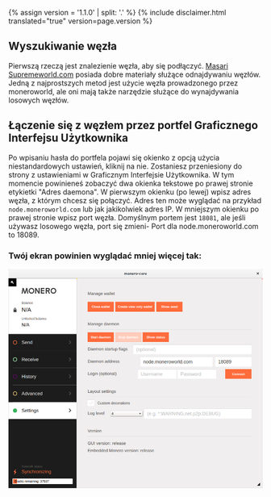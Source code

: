 {% assign version = '1.1.0' | split: '.' %}
{% include disclaimer.html translated="true" version=page.version %}
## Wyszukiwanie węzła

Pierwszą rzeczą jest znalezienie węzła, aby się podłączyć. [Masari Supremeworld.com](https://moneroworld.com/#nodes) posiada dobre materiały służące odnajdywaniu węzłów. Jedną z najprostszych metod jest użycie węzła prowadzonego przez moneroworld, ale oni mają także narzędzie służące do wynajdywania losowych węzłów.

## Łączenie się z węzłem przez portfel Graficznego Interfejsu Użytkownika
Po wpisaniu hasła do portfela pojawi się okienko z opcją użycia niestandardowych ustawień, kliknij na nie. Zostaniesz przeniesiony do strony z ustawieniami w Graficznym Interfejsie Użytkownika. W tym momencie powinieneś zobaczyć dwa okienka tekstowe po prawej stronie etykietki "Adres daemona". W pierwszym okienku (po lewej) wpisz adres węzła, z którym chcesz się połączyć. Adres ten może wyglądać na przykład `node.moneroworld.com` lub jak jakikolwiek adres IP. W mniejszym okienku po prawej stronie wpisz port węzła. Domyślnym portem jest `18081`, ale jeśli używasz losowego węzła, port się zmieni- Port dla node.moneroworld.com to 18089.

### Twój ekran powinien wyglądać mniej więcej tak:
<img src="png/remote_node/remote-node-screenshot.png" width="(600)">
